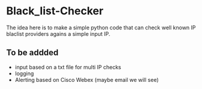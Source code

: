 # Black_list-Checker

The idea here is to make a simple python code that can check well known IP blaclist providers agains a simple input IP.

## To be addded

- input based on a txt file for multi IP checks
- logging
- Alerting based on Cisco Webex (maybe email we will see)
